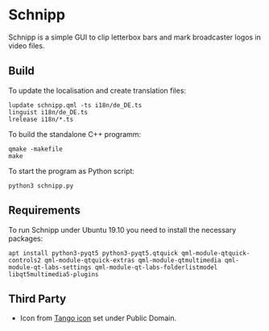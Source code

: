 
# Schnipp

Schnipp is a simple GUI to clip letterbox bars and mark broadcaster logos in video files.

## Build

To update the localisation and create translation files:

    lupdate schnipp.qml -ts i18n/de_DE.ts
    linguist i18n/de_DE.ts
    lrelease i18n/*.ts

To build the standalone C++ programm:

    qmake -makefile
    make

To start the program as Python script:

    python3 schnipp.py

## Requirements

To run Schnipp under Ubuntu 19.10 you need to install the necessary packages:

    apt install python3-pyqt5 python3-pyqt5.qtquick qml-module-qtquick-controls2 qml-module-qtquick-extras qml-module-qtmultimedia qml-module-qt-labs-settings qml-module-qt-labs-folderlistmodel libqt5multimedia5-plugins

## Third Party

* Icon from [Tango icon](http://tango-project.org/) set under Public Domain.

